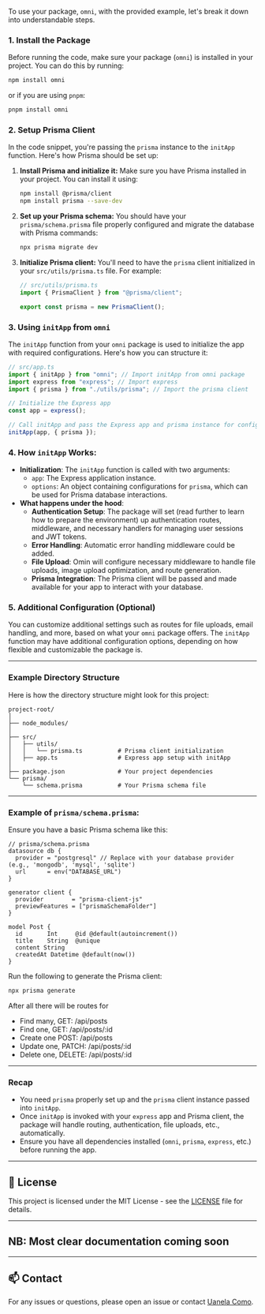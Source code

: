 To use your package, `omni`, with the provided example, let's break it down into understandable steps.

### 1. **Install the Package**

Before running the code, make sure your package (`omni`) is installed in your project. You can do this by running:

```bash
npm install omni
```

or if you are using `pnpm`:

```bash
pnpm install omni
```

### 2. **Setup Prisma Client**

In the code snippet, you're passing the `prisma` instance to the `initApp` function. Here's how Prisma should be set up:

1. **Install Prisma and initialize it:**
   Make sure you have Prisma installed in your project. You can install it using:

   ```bash
   npm install @prisma/client
   npm install prisma --save-dev
   ```

2. **Set up your Prisma schema:**
   You should have your `prisma/schema.prisma` file properly configured and migrate the database with Prisma commands:

   ```bash
   npx prisma migrate dev
   ```

3. **Initialize Prisma client:**
   You'll need to have the `prisma` client initialized in your `src/utils/prisma.ts` file. For example:

   ```typescript
   // src/utils/prisma.ts
   import { PrismaClient } from "@prisma/client";

   export const prisma = new PrismaClient();
   ```

### 3. **Using `initApp` from `omni`**

The `initApp` function from your `omni` package is used to initialize the app with required configurations. Here's how you can structure it:

```typescript
// src/app.ts
import { initApp } from "omni"; // Import initApp from omni package
import express from "express"; // Import express
import { prisma } from "./utils/prisma"; // Import the prisma client

// Initialize the Express app
const app = express();

// Call initApp and pass the Express app and prisma instance for configuration, app will listen in 8000 by default or set PORT in .env.developement or .env.production
initApp(app, { prisma });
```

### 4. **How `initApp` Works:**

- **Initialization**: The `initApp` function is called with two arguments:
  - `app`: The Express application instance.
  - `options`: An object containing configurations for `prisma`, which can be used for Prisma database interactions.
- **What happens under the hood**:
  - **Authentication Setup**: The package will set (read further to learn how to prepare the environment) up authentication routes, middleware, and necessary handlers for managing user sessions and JWT tokens.
  - **Error Handling**: Automatic error handling middleware could be added.
  - **File Upload**: Omin will configure necessary middleware to handle file uploads, image upload optimization, and route generation.
  - **Prisma Integration**: The Prisma client will be passed and made available for your app to interact with your database.

### 5. **Additional Configuration (Optional)**

You can customize additional settings such as routes for file uploads, email handling, and more, based on what your `omni` package offers. The `initApp` function may have additional configuration options, depending on how flexible and customizable the package is.

---

### Example Directory Structure

Here is how the directory structure might look for this project:

```
project-root/
│
├── node_modules/
│
├── src/
│   ├── utils/
│   │   └── prisma.ts          # Prisma client initialization
│   ├── app.ts                 # Express app setup with initApp
│
├── package.json               # Your project dependencies
└── prisma/
    └── schema.prisma          # Your Prisma schema file
```

---

### Example of `prisma/schema.prisma`:

Ensure you have a basic Prisma schema like this:

```prisma
// prisma/schema.prisma
datasource db {
  provider = "postgresql" // Replace with your database provider (e.g., 'mongodb', 'mysql', 'sqlite')
  url      = env("DATABASE_URL")
}

generator client {
  provider        = "prisma-client-js"
  previewFeatures = ["prismaSchemaFolder"]
}

model Post {
  id       Int     @id @default(autoincrement())
  title    String  @unique
  content String
  createdAt Datetime @default(now())
}
```

Run the following to generate the Prisma client:

```bash
npx prisma generate
```

After all there will be routes for

- Find many, GET: /api/posts
- Find one, GET: /api/posts/:id
- Create one POST: /api/posts
- Update one, PATCH: /api/posts/:id
- Delete one, DELETE: /api/posts/:id

---

### Recap

- You need `prisma` properly set up and the `prisma` client instance passed into `initApp`.
- Once `initApp` is invoked with your `express` app and Prisma client, the package will handle routing, authentication, file uploads, etc., automatically.
- Ensure you have all dependencies installed (`omni`, `prisma`, `express`, etc.) before running the app.

---

## 📝 License

This project is licensed under the MIT License - see the [LICENSE](LICENSE) file for details.

---

## NB: Most clear documentation coming soon

---

## 📫 Contact

For any issues or questions, please open an issue or contact [Uanela Como](mailto:uanelaluiswayne@gmail.com).

